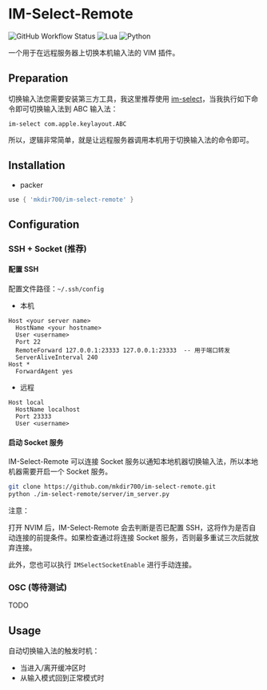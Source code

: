 # IM-Select-Remote

![GitHub Workflow Status](https://img.shields.io/github/actions/workflow/status/mkdir700/im-select-remote/default.yml?branch=main&style=for-the-badge)
![Lua](https://img.shields.io/badge/Made%20with%20Lua-blueviolet.svg?style=for-the-badge&logo=lua)
![Python](https://img.shields.io/badge/Made%20with%20Lua-blueviolet.svg?style=for-the-badge&logo=python)

一个用于在远程服务器上切换本机输入法的 VIM 插件。

## Preparation

切换输入法您需要安装第三方工具，我这里推荐使用 [im-select](https://github.com/daipeihust/im-select)，当我执行如下命令即可切换输入法到 ABC 输入法：

```
im-select com.apple.keylayout.ABC
```

所以，逻辑非常简单，就是让远程服务器调用本机用于切换输入法的命令即可。

## Installation

- packer

```lua
use { 'mkdir700/im-select-remote' }
```

## Configuration

### SSH + Socket (推荐)

#### 配置 SSH

配置文件路径：`~/.ssh/config`

- 本机

```
Host <your server name>
  HostName <your hostname>
  User <username>
  Port 22
  RemoteForward 127.0.0.1:23333 127.0.0.1:23333  -- 用于端口转发
  ServerAliveInterval 240
Host *
  ForwardAgent yes
```

- 远程

```
Host local
  HostName localhost
  Port 23333
  User <username>
```

#### 启动 Socket 服务

IM-Select-Remote 可以连接 Socket 服务以通知本地机器切换输入法，所以本地机器需要开启一个 Socket 服务。

```bash
git clone https://github.com/mkdir700/im-select-remote.git
python ./im-select-remote/server/im_server.py
```

注意：

打开 NVIM 后，IM-Select-Remote 会去判断是否已配置 SSH，这将作为是否自动连接的前提条件。如果检查通过将连接 Socket 服务，否则最多重试三次后就放弃连接。

此外，您也可以执行 `IMSelectSocketEnable` 进行手动连接。

### OSC (等待测试)

TODO

## Usage

自动切换输入法的触发时机：

- 当进入/离开缓冲区时
- 从输入模式回到正常模式时

